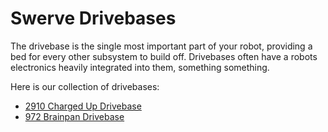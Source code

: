 <meta property="og:title" content="Drivebase CAD Examples">
<meta property="og:type" content="website">
<meta property="og:url" content="https://frcdesign.org/cad-examples/drivebase/">
<meta property="og:image" content="https://www.frcdesign.org/img/cad-examples/drivebase/2910drivebase.webp">
<meta name="theme-color" content="#4CAE4F">
<meta name="twitter:card" content="summary_large_image"> 

# Swerve Drivebases
The drivebase is the single most important part of your robot, providing a bed for every other subsystem to build off. Drivebases often have a robots electronics heavily integrated into them, something something.

Here is our collection of drivebases:

- [2910 Charged Up Drivebase](examples/2910.md)
- [972 Brainpan Drivebase](examples/brainpan.md)


<br>
